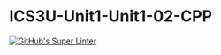 # ICS3U-Unit1-Unit1-02-CPP

[![GitHub's Super Linter](https://github.com/Samuel-Webster-178/ICS3U-Unit1-Unit1-02-Python/workflows/GitHub's%20Super%20Linter/badge.svg)](https://github.com/Samuel-Webster-178/ICS3U-Unit1-Unit1-02-Python/actions)
